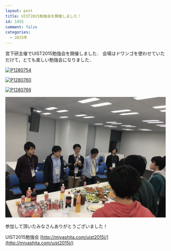 ```yaml
---
layout: post
title: UIST2015勉強会を開催しました！
id: 1455
comment: false
categories:
  - 2015年
---
```


宮下研主催でUIST2015勉強会を開催しました．
会場はドワンゴを使わせていただけて，とても楽しい勉強会になりました．

[![P1280754](/wp-content/uploads/2015/12/P1280754.jpg)](/wp-content/uploads/2015/12/P1280754.jpg)

[![P1280760](/wp-content/uploads/2015/12/P1280760.jpg)](/wp-content/uploads/2015/12/P1280760.jpg)

[![P1280766](/wp-content/uploads/2015/12/P1280766.jpg)](/wp-content/uploads/2015/12/P1280766.jpg)

[![1](/wp-content/uploads/2015/12/1.png)](/wp-content/uploads/2015/12/1.png)

参加して頂いたみなさんありがとうございました！

UIST2015勉強会
[http://miyashita.com/uist2015j/](http://miyashita.com/uist2015j/)
